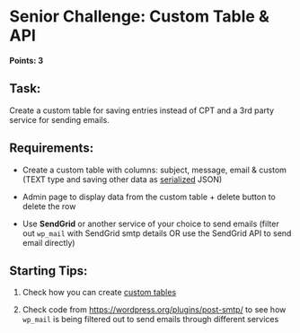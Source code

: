# Senior Challenge: Custom Table & API

**Points: 3**

## Task:

Create a custom table for saving entries instead of CPT and a 3rd party service for sending emails.

## Requirements:

- Create a custom table with columns: subject, message, email & custom (TEXT type and saving other data
  as [serialized](https://www.w3schools.com/php/func_var_serialize.asp?utm_source=wpchallenges.beehiiv.com&utm_medium=referral&utm_campaign=wordpress-challenge-2-contact-form-plugin)
  JSON)

- Admin page to display data from the custom table + delete button to delete the row

- Use **SendGrid** or another service of your choice to send emails (filter out `wp_mail` with SendGrid smtp details OR use
  the SendGrid API to send email directly)

## Starting Tips:

1. Check how you can
   create [custom tables](https://wpmudev.com/blog/creating-database-tables-for-plugins/?utm_source=wpchallenges.beehiiv.com&utm_medium=referral&utm_campaign=wordpress-challenge-2-contact-form-plugin)

2. Check code from https://wordpress.org/plugins/post-smtp/ to see how `wp_mail` is being filtered out to send emails
   through different services 